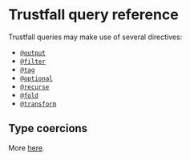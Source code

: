 # Trustfall query reference

Trustfall queries may make use of several directives:

- [`@output`](output.md)
- [`@filter`](filter.md)
- [`@tag`](tag.md)
- [`@optional`](optional.md)
- [`@recurse`](recurse.md)
- [`@fold`](fold.md)
- [`@transform`](transform.md)

## Type coercions

More [here](type_coercion.md).
